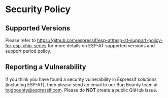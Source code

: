 # Security Policy

## Supported Versions

Please refer to https://github.com/espressif/esp-at#esp-at-support-policy-for-esp-chip-series for more details on ESP-AT supported versions and support period policy.

## Reporting a Vulnerability

If you think you have found a security vulnerability in Espressif solutions (including ESP-AT), then please send an email to our Bug Bounty team at bugbounty@espressif.com. Please do **NOT** create a public GitHub issue.
